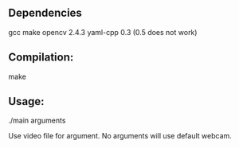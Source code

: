 Dependencies
------------
gcc
make
opencv 2.4.3
yaml-cpp 0.3 (0.5 does not work)

Compilation:
------------
make

Usage:
------
./main arguments

Use video file for argument.
No arguments will use default webcam.
